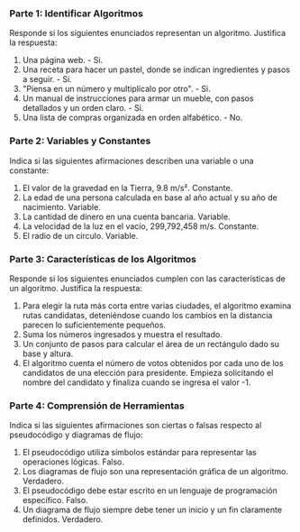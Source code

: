 ### Parte 1: Identificar Algoritmos

Responde si los siguientes enunciados representan un algoritmo. Justifica la respuesta:

1. Una página web. - Si. 
2. Una receta para hacer un pastel, donde se indican ingredientes y pasos a seguir. - Si. 
3. "Piensa en un número y multiplícalo por otro". - Si. 
4. Un manual de instrucciones para armar un mueble, con pasos detallados y un orden claro. - Si.
5. Una lista de compras organizada en orden alfabético. - No. 

### Parte 2: Variables y Constantes

Indica si las siguientes afirmaciones describen una variable o una constante:

1. El valor de la gravedad en la Tierra, 9.8 m/s². Constante.
2. La edad de una persona calculada en base al año actual y su año de nacimiento. Variable.
3. La cantidad de dinero en una cuenta bancaria. Variable.
4. La velocidad de la luz en el vacío, 299,792,458 m/s. Constante.
5. El radio de un círculo. Variable. 

### Parte 3: Características de los Algoritmos

Responde si los siguientes enunciados cumplen con las características de un algoritmo. Justifica la respuesta:

1. Para elegir la ruta más corta entre varias ciudades, el algoritmo examina rutas candidatas, deteniéndose cuando los cambios en la distancia parecen lo suficientemente pequeños.
2. Suma los números ingresados y muestra el resultado.
3. Un conjunto de pasos para calcular el área de un rectángulo dado su base y altura.
4. El algoritmo cuenta el número de votos obtenidos por cada uno de los candidatos de una elección para presidente. Empieza solicitando el nombre del candidato y finaliza cuando se ingresa el valor -1.

### Parte 4: Comprensión de Herramientas

Indica si las siguientes afirmaciones son ciertas o falsas respecto al pseudocódigo y diagramas de flujo:

1. El pseudocódigo utiliza símbolos estándar para representar las operaciones lógicas. Falso.
2. Los diagramas de flujo son una representación gráfica de un algoritmo. Verdadero.
3. El pseudocódigo debe estar escrito en un lenguaje de programación específico. Falso. 
4. Un diagrama de flujo siempre debe tener un inicio y un fin claramente definidos. Verdadero. 